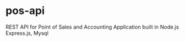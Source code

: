 # pos-api
REST API for Point of Sales and Accounting Application built in Node.js Express.js, Mysql
